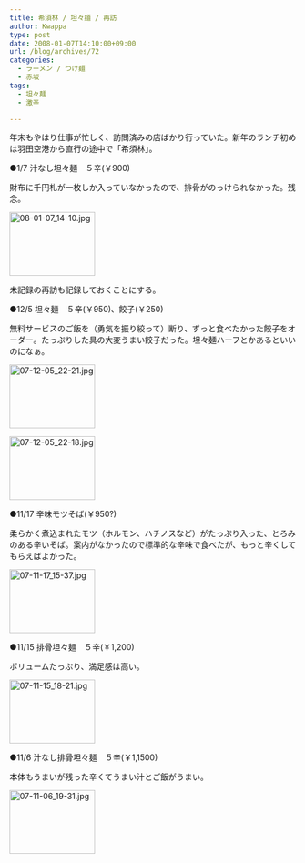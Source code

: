 ```yaml
---
title: 希須林 / 坦々麺 / 再訪
author: Kwappa
type: post
date: 2008-01-07T14:10:00+09:00
url: /blog/archives/72
categories:
  - ラーメン / つけ麺
  - 赤坂
tags:
  - 坦々麺
  - 激辛

---
```

年末もやはり仕事が忙しく、訪問済みの店ばかり行っていた。新年のランチ初めは羽田空港から直行の途中で「希須林」。
  
●1/7 汁なし坦々麺　５辛(￥900)
  
財布に千円札が一枚しか入っていなかったので、排骨がのっけられなかった。残念。
  
<a href="http://akasakalunch.up.seesaa.net/image/08-01-07_14-10.jpg" target="_blank" rel="noopener noreferrer"><img src="http://akasakalunch.up.seesaa.net/image/08-01-07_14-10-thumbnail2.jpg" border="0" alt="08-01-07_14-10.jpg" width="150" height="112" /></a>
  
未記録の再訪も記録しておくことにする。
  
●12/5 坦々麺　５辛(￥950)、餃子(￥250)
  
無料サービスのご飯を（勇気を振り絞って）断り、ずっと食べたかった餃子をオーダー。たっぷりした具の大変うまい餃子だった。坦々麺ハーフとかあるといいのになぁ。
  
<a href="http://akasakalunch.up.seesaa.net/image/07-12-05_22-21.jpg" target="_blank" rel="noopener noreferrer"><img src="http://akasakalunch.up.seesaa.net/image/07-12-05_22-21-thumbnail2.jpg" border="0" alt="07-12-05_22-21.jpg" width="150" height="112" /></a>
  
<a href="http://akasakalunch.up.seesaa.net/image/07-12-05_22-18.jpg" target="_blank" rel="noopener noreferrer"><img src="http://akasakalunch.up.seesaa.net/image/07-12-05_22-18-thumbnail2.jpg" border="0" alt="07-12-05_22-18.jpg" width="150" height="112" /></a>
  
●11/17 辛味モツそば(￥950?)
  
柔らかく煮込まれたモツ（ホルモン、ハチノスなど）がたっぷり入った、とろみのある辛いそば。案内がなかったので標準的な辛味で食べたが、もっと辛くしてもらえばよかった。
  
<a href="http://akasakalunch.up.seesaa.net/image/07-11-17_15-37.jpg" target="_blank" rel="noopener noreferrer"><img src="http://akasakalunch.up.seesaa.net/image/07-11-17_15-37-thumbnail2.jpg" border="0" alt="07-11-17_15-37.jpg" width="150" height="112" /></a>
  
●11/15 排骨坦々麺　５辛(￥1,200)
  
ボリュームたっぷり、満足感は高い。
  
<a href="http://akasakalunch.up.seesaa.net/image/07-11-15_18-21.jpg" target="_blank" rel="noopener noreferrer"><img src="http://akasakalunch.up.seesaa.net/image/07-11-15_18-21-thumbnail2.jpg" border="0" alt="07-11-15_18-21.jpg" width="150" height="112" /></a>
  
●11/6 汁なし排骨坦々麺　５辛(￥1,1500)
  
本体もうまいが残った辛くてうまい汁とご飯がうまい。
  
<a href="http://akasakalunch.up.seesaa.net/image/07-11-06_19-31.jpg" target="_blank" rel="noopener noreferrer"><img src="http://akasakalunch.up.seesaa.net/image/07-11-06_19-31-thumbnail2.jpg" border="0" alt="07-11-06_19-31.jpg" width="150" height="112" /></a>
